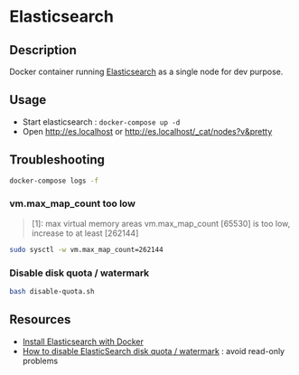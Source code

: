 # Elasticsearch

## Description

Docker container running [Elasticsearch](https://www.elastic.co/elasticsearch/) as a single node for dev purpose.

## Usage

* Start elasticsearch : `docker-compose up -d`
* Open http://es.localhost or http://es.localhost/_cat/nodes?v&pretty

## Troubleshooting

```bash
docker-compose logs -f
```

### vm.max_map_count too low

> [1]: max virtual memory areas vm.max_map_count [65530] is too low, increase to at least [262144]

```bash
sudo sysctl -w vm.max_map_count=262144
```

### Disable disk quota / watermark

```bash
bash disable-quota.sh
```

## Resources

* [Install Elasticsearch with Docker](https://www.elastic.co/guide/en/elasticsearch/reference/7.15/docker.html#docker)
* [How to disable ElasticSearch disk quota / watermark](https://techoverflow.net/2019/04/17/how-to-disable-elasticsearch-disk-quota-watermark/) : avoid read-only problems

